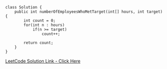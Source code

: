 ```
class Solution {
    public int numberOfEmployeesWhoMetTarget(int[] hours, int target) {
        int count = 0;
        for(int n : hours)
            if(n >= target)
                count++;

        return count;
    }
}
```

[LeetCode Solution Link - Click 
Here](https://leetcode.com/problems/number-of-employees-who-met-the-target/solutions/3895145/java-easy-to-understand-solution/)
